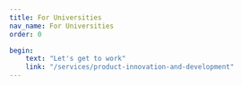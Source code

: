 ```yaml
---
title: For Universities
nav_name: For Universities
order: 0

begin:
    text: "Let's get to work"
    link: "/services/product-innovation-and-development"
---
```


<text-image image="/images/fu-1.png">
<template v-slot:left>

## PCDworks
# FOR UNIVERSITIES

Looking to master the art and science of new
product development? Go to school on us. You'll
find our staff of lifelong learners and innovators
has a faculty for helping universities boost their
bona fides in market research, product creation,
student development, and more.

**Are you finding gaps with:**
* Extensions of research groups
* Validation as a research engine
* Attracting new companies as clients (problem-seeking)
* Showing new students a place to grow


</template>
</text-image>

<image-text-tint image="/images/fu-2.png" :button="begin">
<template v-slot:right>

## It's all academic. We're singularly qualified to extend your research capabilities by helping you:
</br>

* Organize professors into NPD generators
* Vet ideas and determine market viability
* Establish your product development niche
* Round out gaps in research talent and expertise
* Keep projects afloat and students engaged and learning
* Elevate your university and attract new companies as clients

</template>
</image-text-tint>

<image-slide image="/images/fu-3.png">
<template>

"PCD - Product Concept Development was instrumental in moving our Intellectual
Property into the market place. PCD provided technical expertise and business acumen
in a powerful combination exceeding that of any entity | have worked with in over 30
years in the technology transfer arena."

<center>

**Dan G. Davis, CPA**\
Director of Technology Development\
Sam Houston State University
</center>

</template>
</image-slide>